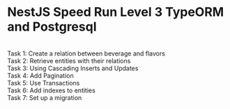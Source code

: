 <h1> NestJS Speed Run Level 3 TypeORM and Postgresql</h1>
<br/>
Task 1: Create a relation between beverage and flavors
<br/>
Task 2: Retrieve entities with their relations
<br/>
Task 3: Using Cascading Inserts and Updates
<br/>
Task 4: Add Pagination
<br/>
Task 5: Use Transactions
<br/>
Task 6: Add indexes to entities
<br/>
Task 7: Set up a migration
